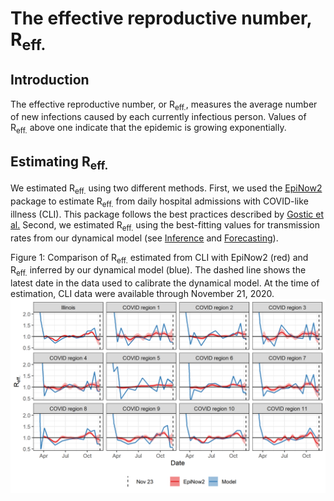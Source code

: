 # The effective reproductive number, R<sub>eff.</sub>

## Introduction

The effective reproductive number, or R<sub>eff.</sub>, measures the average number of new infections caused by each currently infectious person. Values of R<sub>eff.</sub> above one indicate that the epidemic is growing exponentially. 

## Estimating R<sub>eff.</sub>

We estimated R<sub>eff.</sub> using two different methods. First, we used the [EpiNow2](https://github.com/epiforecasts/EpiNow2) package to estimate R<sub>eff.</sub>  from daily hospital admissions with COVID-like illness (CLI). This package follows the best practices described by [Gostic et al.](https://www.medrxiv.org/content/10.1101/2020.06.18.20134858v3) Second, we estimated R<sub>eff.</sub>  using the best-fitting values for transmission rates from our dynamical model (see [Inference](../Inference) and [Forecasting](../Forecasting)).

Figure 1: Comparison of R<sub>eff.</sub> estimated from CLI with EpiNow2 (red) and R<sub>eff.</sub> inferred by our dynamical model (blue). The dashed line shows the latest date in the data used to calibrate the dynamical model. At the time of estimation, CLI data were available through November 21, 2020. 
![Figure 2](./plots/rt_comparison.png)